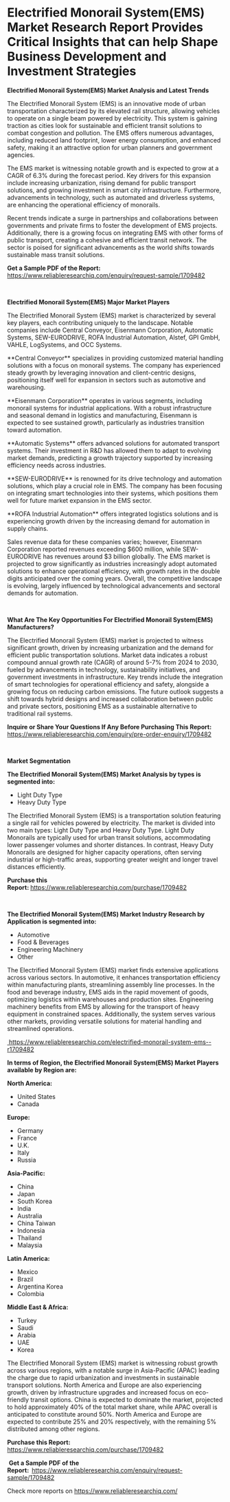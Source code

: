 <p><h1>Electrified Monorail System(EMS) Market Research Report Provides Critical Insights that can help Shape Business Development and Investment Strategies</h1></p><p><strong>Electrified Monorail System(EMS) Market Analysis and Latest Trends</strong></p>
<p><p>The Electrified Monorail System (EMS) is an innovative mode of urban transportation characterized by its elevated rail structure, allowing vehicles to operate on a single beam powered by electricity. This system is gaining traction as cities look for sustainable and efficient transit solutions to combat congestion and pollution. The EMS offers numerous advantages, including reduced land footprint, lower energy consumption, and enhanced safety, making it an attractive option for urban planners and government agencies.</p><p>The EMS market is witnessing notable growth and is expected to grow at a CAGR of 6.3% during the forecast period. Key drivers for this expansion include increasing urbanization, rising demand for public transport solutions, and growing investment in smart city infrastructure. Furthermore, advancements in technology, such as automated and driverless systems, are enhancing the operational efficiency of monorails.</p><p>Recent trends indicate a surge in partnerships and collaborations between governments and private firms to foster the development of EMS projects. Additionally, there is a growing focus on integrating EMS with other forms of public transport, creating a cohesive and efficient transit network. The sector is poised for significant advancements as the world shifts towards sustainable mass transit solutions.</p></p>
<p><strong>Get a Sample PDF of the Report:&nbsp;</strong> <a href="https://www.reliableresearchiq.com/enquiry/request-sample/1709482?utm_campaign=1137&utm_medium=2&utm_source=Github&utm_content=ia&utm_term=10012025&utm_id=electrified-monorail-systemems">https://www.reliableresearchiq.com/enquiry/request-sample/1709482</a></p>
<p>&nbsp;</p>
<p><strong>Electrified Monorail System(EMS) Major Market Players</strong></p>
<p><p>The Electrified Monorail System (EMS) market is characterized by several key players, each contributing uniquely to the landscape. Notable companies include Central Conveyor, Eisenmann Corporation, Automatic Systems, SEW-EURODRIVE, ROFA Industrial Automation, Alstef, GPI GmbH, VAHLE, LogSystems, and OCC Systems.</p><p>**Central Conveyor** specializes in providing customized material handling solutions with a focus on monorail systems. The company has experienced steady growth by leveraging innovation and client-centric designs, positioning itself well for expansion in sectors such as automotive and warehousing.</p><p>**Eisenmann Corporation** operates in various segments, including monorail systems for industrial applications. With a robust infrastructure and seasonal demand in logistics and manufacturing, Eisenmann is expected to see sustained growth, particularly as industries transition toward automation.</p><p>**Automatic Systems** offers advanced solutions for automated transport systems. Their investment in R&D has allowed them to adapt to evolving market demands, predicting a growth trajectory supported by increasing efficiency needs across industries.</p><p>**SEW-EURODRIVE** is renowned for its drive technology and automation solutions, which play a crucial role in EMS. The company has been focusing on integrating smart technologies into their systems, which positions them well for future market expansion in the EMS sector.</p><p>**ROFA Industrial Automation** offers integrated logistics solutions and is experiencing growth driven by the increasing demand for automation in supply chains.</p><p>Sales revenue data for these companies varies; however, Eisenmann Corporation reported revenues exceeding $600 million, while SEW-EURODRIVE has revenues around $3 billion globally. The EMS market is projected to grow significantly as industries increasingly adopt automated solutions to enhance operational efficiency, with growth rates in the double digits anticipated over the coming years. Overall, the competitive landscape is evolving, largely influenced by technological advancements and sectoral demands for automation.</p></p>
<p>&nbsp;</p>
<p><strong>What Are The Key Opportunities For Electrified Monorail System(EMS) Manufacturers?</strong></p>
<p><p>The Electrified Monorail System (EMS) market is projected to witness significant growth, driven by increasing urbanization and the demand for efficient public transportation solutions. Market data indicates a robust compound annual growth rate (CAGR) of around 5-7% from 2024 to 2030, fueled by advancements in technology, sustainability initiatives, and government investments in infrastructure. Key trends include the integration of smart technologies for operational efficiency and safety, alongside a growing focus on reducing carbon emissions. The future outlook suggests a shift towards hybrid designs and increased collaboration between public and private sectors, positioning EMS as a sustainable alternative to traditional rail systems.</p></p>
<p><strong>Inquire or Share Your Questions If Any Before Purchasing This Report:</strong> <a href="https://www.reliableresearchiq.com/enquiry/pre-order-enquiry/1709482?utm_campaign=1137&utm_medium=2&utm_source=Github&utm_content=ia&utm_term=10012025&utm_id=electrified-monorail-systemems">https://www.reliableresearchiq.com/enquiry/pre-order-enquiry/1709482</a></p>
<p>&nbsp;</p>
<p><strong>Market Segmentation</strong></p>
<p><strong>The Electrified Monorail System(EMS) Market Analysis by types is segmented into:</strong></p>
<p><ul><li>Light Duty Type</li><li>Heavy Duty Type</li></ul></p>
<p><p>The Electrified Monorail System (EMS) is a transportation solution featuring a single rail for vehicles powered by electricity. The market is divided into two main types: Light Duty Type and Heavy Duty Type. Light Duty Monorails are typically used for urban transit solutions, accommodating lower passenger volumes and shorter distances. In contrast, Heavy Duty Monorails are designed for higher capacity operations, often serving industrial or high-traffic areas, supporting greater weight and longer travel distances efficiently.</p></p>
<p><strong>Purchase this Report:&nbsp;</strong><a href="https://www.reliableresearchiq.com/purchase/1709482?utm_campaign=1137&utm_medium=2&utm_source=Github&utm_content=ia&utm_term=10012025&utm_id=electrified-monorail-systemems">https://www.reliableresearchiq.com/purchase/1709482</a></p>
<p>&nbsp;</p>
<p><strong>The Electrified Monorail System(EMS) Market Industry Research by Application is segmented into:</strong></p>
<p><ul><li>Automotive</li><li>Food & Beverages</li><li>Engineering Machinery</li><li>Other</li></ul></p>
<p><p>The Electrified Monorail System (EMS) market finds extensive applications across various sectors. In automotive, it enhances transportation efficiency within manufacturing plants, streamlining assembly line processes. In the food and beverage industry, EMS aids in the rapid movement of goods, optimizing logistics within warehouses and production sites. Engineering machinery benefits from EMS by allowing for the transport of heavy equipment in constrained spaces. Additionally, the system serves various other markets, providing versatile solutions for material handling and streamlined operations.</p></p>
<p><a href="https://www.reliableresearchiq.com/electrified-monorail-system-ems--r1709482?utm_campaign=1137&utm_medium=2&utm_source=Github&utm_content=ia&utm_term=10012025&utm_id=electrified-monorail-systemems">&nbsp;https://www.reliableresearchiq.com/electrified-monorail-system-ems--r1709482</a></p>
<p><strong>In terms of Region, the Electrified Monorail System(EMS) Market Players available by Region are:</strong></p>
<p>
    <p> <strong> North America: </strong>
        <ul>
            <li>United States</li>
            <li>Canada</li>
        </ul>
        </p> 
    <p> <strong> Europe: </strong>
        <ul>
            <li>Germany</li>
            <li>France</li>
            <li>U.K.</li>
            <li>Italy</li>
            <li>Russia</li>
        </ul>
        </p> 
    <p> <strong> Asia-Pacific: </strong>
        <ul>
            <li>China</li>
            <li>Japan</li>
            <li>South Korea</li>
            <li>India</li>
            <li>Australia</li>
            <li>China Taiwan</li>
            <li>Indonesia</li>
            <li>Thailand</li>
            <li>Malaysia</li>
        </ul>
        </p> 
    <p> <strong> Latin America: </strong>
        <ul>
            <li>Mexico</li>
            <li>Brazil</li>
            <li>Argentina Korea</li>
            <li>Colombia</li>
        </ul>
        </p> 
    <p> <strong> Middle East & Africa: </strong>
        <ul>
            <li>Turkey</li>
            <li>Saudi</li>
            <li>Arabia</li>
            <li>UAE</li>
            <li>Korea</li>
        </ul>
    </p>
    </p>
<p><p>The Electrified Monorail System (EMS) market is witnessing robust growth across various regions, with a notable surge in Asia-Pacific (APAC) leading the charge due to rapid urbanization and investments in sustainable transport solutions. North America and Europe are also experiencing growth, driven by infrastructure upgrades and increased focus on eco-friendly transit options. China is expected to dominate the market, projected to hold approximately 40% of the total market share, while APAC overall is anticipated to constitute around 50%. North America and Europe are expected to contribute 25% and 20% respectively, with the remaining 5% distributed among other regions.</p></p>
<p><strong>Purchase this Report: </strong><a href="https://www.reliableresearchiq.com/purchase/1709482?utm_campaign=1137&utm_medium=2&utm_source=Github&utm_content=ia&utm_term=10012025&utm_id=electrified-monorail-systemems">https://www.reliableresearchiq.com/purchase/1709482</a></p>
<p>&nbsp;<strong>Get a Sample PDF of the Report:&nbsp;&nbsp;</strong><a href="https://www.reliableresearchiq.com/enquiry/request-sample/1709482?utm_campaign=1137&utm_medium=2&utm_source=Github&utm_content=ia&utm_term=10012025&utm_id=electrified-monorail-systemems">https://www.reliableresearchiq.com/enquiry/request-sample/1709482</a></p>
<p><strong></strong></p>
<p>Check more reports on <a href="https://www.reliableresearchiq.com/?utm_campaign=1137&utm_medium=2&utm_source=Github&utm_content=ia&utm_term=10012025&utm_id=electrified-monorail-systemems">https://www.reliableresearchiq.com/</a></p>